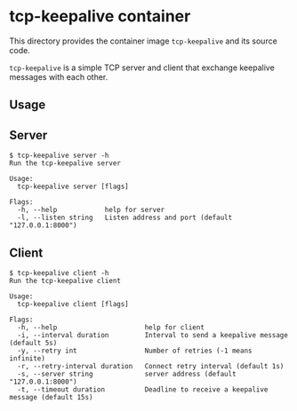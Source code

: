 tcp-keepalive container
===============

This directory provides the container image `tcp-keepalive` and its source code.

`tcp-keepalive` is a simple TCP server and client that exchange keepalive messages with each other.

Usage
-----

Server
-----

```console
$ tcp-keepalive server -h
Run the tcp-keepalive server

Usage:
  tcp-keepalive server [flags]

Flags:
  -h, --help            help for server
  -l, --listen string   Listen address and port (default "127.0.0.1:8000")
```

Client
-----

```console
$ tcp-keepalive client -h
Run the tcp-keepalive client

Usage:
  tcp-keepalive client [flags]

Flags:
  -h, --help                      help for client
  -i, --interval duration         Interval to send a keepalive message (default 5s)
  -y, --retry int                 Number of retries (-1 means infinite)
  -r, --retry-interval duration   Connect retry interval (default 1s)
  -s, --server string             server address (default "127.0.0.1:8000")
  -t, --timeout duration          Deadline to receive a keepalive message (default 15s)
```
